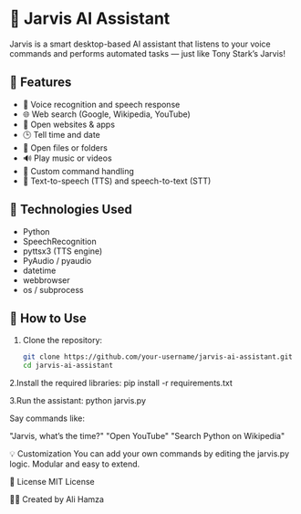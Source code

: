 # 🤖 Jarvis AI Assistant

Jarvis is a smart desktop-based AI assistant that listens to your voice commands and performs automated tasks — just like Tony Stark’s Jarvis!

## 🎯 Features

- 🎤 Voice recognition and speech response
- 🌐 Web search (Google, Wikipedia, YouTube)
- 📧 Open websites & apps
- 🕒 Tell time and date
- 📁 Open files or folders
- 🔊 Play music or videos
- 🧠 Custom command handling
- 💬 Text-to-speech (TTS) and speech-to-text (STT)

## 🔧 Technologies Used

- Python
- SpeechRecognition
- pyttsx3 (TTS engine)
- PyAudio / pyaudio
- datetime
- webbrowser
- os / subprocess

## 🚀 How to Use

1. Clone the repository:
   ```bash
   git clone https://github.com/your-username/jarvis-ai-assistant.git
   cd jarvis-ai-assistant
2.Install the required libraries:
pip install -r requirements.txt


3.Run the assistant:
python jarvis.py

Say commands like:

"Jarvis, what’s the time?"
"Open YouTube"
"Search Python on Wikipedia"

💡 Customization
You can add your own commands by editing the jarvis.py logic. Modular and easy to extend.



📜 License
MIT License

👨‍💻 Created by Ali Hamza
